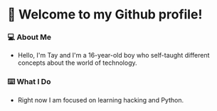 
# 👋 Welcome to my Github profile!

### 💻 About Me
  - Hello, I'm Tay and I'm a 16-year-old boy who self-taught different concepts about the world of technology.
  
 ### ⌨️ What I Do
  - Right now I am focused on learning hacking and Python.
